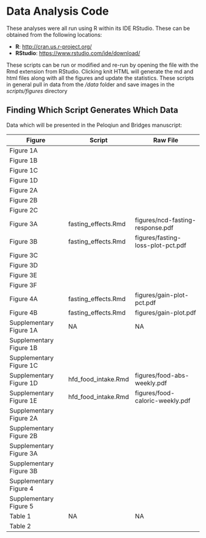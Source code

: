 Data Analysis Code
===================

These analyses were all run using R within its IDE RStudio.  These can be obtained from the following locations:

* **R**: http://cran.us.r-project.org/
* **RStudio**: https://www.rstudio.com/ide/download/

These scripts can be run or modified and re-run by opening the file with the Rmd extension from RStudio.  Clicking knit HTML will generate the md and html files along with all the figures and update the statistics.  These scripts in general pull in data from the */data* folder and save images in the *scripts/figures* directory

Finding Which Script Generates Which Data
------------------------------------------

Data which will be presented in the Peloqiun and Bridges manuscript:

Figure | Script | Raw File
--- | --- | --- 
Figure 1A | | 
Figure 1B | |
Figure 1C | | 
Figure 1D | |
Figure 2A | |
Figure 2B | |
Figure 2C | |
Figure 3A | fasting_effects.Rmd | figures/ncd-fasting-response.pdf
Figure 3B | fasting_effects.Rmd | figures/fasting-loss-plot-pct.pdf
Figure 3C | |
Figure 3D | | 
Figure 3E | |
Figure 3F | |
Figure 4A | fasting_effects.Rmd | figures/gain-plot-pct.pdf
Figure 4B | fasting_effects.Rmd | figures/gain-plot.pdf
Supplementary Figure 1A | NA | NA
Supplementary Figure 1B | |
Supplementary Figure 1C | |
Supplementary Figure 1D | hfd_food_intake.Rmd | figures/food-abs-weekly.pdf
Supplementary Figure 1E | hfd_food_intake.Rmd | figures/food-caloric-weekly.pdf
Supplementary Figure 2A | |
Supplementary Figure 2B | |
Supplementary Figure 3A | |
Supplementary Figure 3B | |
Supplementary Figure 4 | |
Supplementary Figure 5 | |
Table 1 | NA | NA
Table 2 | |